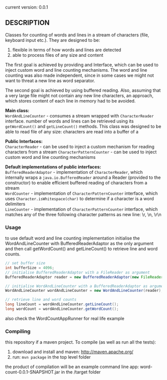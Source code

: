 current version: 0.0.1

## DESCRIPTION
Classes for counting of words and lines in a stream of characters (file, keyboard input etc.). They are designed to be:  
1. flexible in terms of how words and lines are detected  
2. able to process files of any size and content

The first goal is achieved by providing and Interface, which can be used to inject custom word and line counting mechanisms. The word and line counting was also made independent, since in some cases we might not want to threat a new line as word separator.

The second goal is achieved by using buffered reading. Also, assuming that a very large file might not contain any new line characters, an approach, which stores content of each line in memory had to be avoided.

**Main class:**  
```WordAndLineCounter``` - consumes a stream wrapped with ```CharacterReader``` interface. number of words and lines can be retrieved using its ```getWordCount()``` and ```getLineCount()``` methods. This class was designed to be able to read file of any size: characters are read into a buffer of a 

**Public Interfaces:**  
```CharacterReader``` - can be used to inject a custom mechanism for reading characters from a stream 
```CharacterPatternCounter``` - can be used to inject custom word and line counting mechanisms

**Default implementations of public interfaces:**  
```BufferedReaderAdaptor``` - implementation of ```CharacterReader```, which internally wraps a ```java.io.BufferedReader``` around a Reader (provided to the constructor) to enable efficient buffered reading of characters from a stream  
```WordCounter``` - implementation of ```CharacterPatternCounter``` interface, which uses ```Character.isWhitespace(char)``` to determine if a character is a word delimiters  
```LineCounter``` - implementation of ```CharacterPatternCounter``` interface, which matches any of the three following character patterns as new line: \r, \n, \r\n  

### Usage
to use default word and line counting implementation initialise the WordAndLineCounter with BufferedReaderAdaptor as the only argument and then call getWordCount() and getLineCount() to retrieve line and word counts.

```java
// set buffer size
int bufferSize = 4096;
// initialise BufferedReaderAdaptor with a FileReader as argument
BufferedReaderAdaptor reader = new BufferedReaderAdaptor(new FileReader(fileName), bufferSize);

// initialise WordAndLineCounter with a BufferedReaderAdaptor as argument
WordAndLineCounter wordAndLineCounter = new WordAndLineCounter(reader);

// retrieve line and word counts
long lineCount = wordAndLineCounter.getLineCount();
long wordCount = wordAndLineCounter.getWordCount();
```

also check the WordCountAppRunner for real life example

### Compiling
this repository if a maven project. To compile (as well as run all the tests):  
1. download and install and maven: http://maven.apache.org/  
2. run: ```mvn package``` in the top level folder  

the product of compilation will be an example command line app: word-count-0.0.1-SNAPSHOT.jar in the /target folder 
